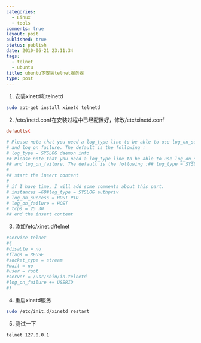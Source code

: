 ```yaml
--- 
categories: 
  - Linux
  - tools
comments: true
layout: post
published: true
status: publish
date: 2010-06-21 23:11:34
tags: 
  - telnet
  - ubuntu
title: ubuntu下安装telnet服务器
type: post
---
```


1. 安装xinetd和telnetd

```sh
sudo apt-get install xinetd telnetd
```

2. /etc/inetd.conf在安装过程中已经配置好，修改/etc/xinetd.conf

```conf
defaults{

# Please note that you need a log_type line to be able to use log_on_success
# and log_on_failure. The default is the following :
# log_type = SYSLOG daemon info
## Please note that you need a log_type line to be able to use log_on_success
## and log_on_failure. The default is the following :## log_type = SYSLOG daemon info
# 
## start the insert content
#
# if I have time, I will add some comments about this part.
# instances =60#log_type = SYSLOG authpriv
# log_on_success = HOST PID
# log_on_failure = HOST
# tcps = 25 30
## end the insert content
```

3. 添加/etc/xinet.d/telnet

```conf
#service telnet
#{
#disable = no
#flags = REUSE
#socket_type = stream
#wait = no
#user = root
#server = /usr/sbin/in.telnetd
#log_on_failure += USERID
#}
```
4. 重启xinetd服务

```sh
sudo /etc/init.d/xinetd restart
```

5. 测试一下

```sh
telnet 127.0.0.1
```
